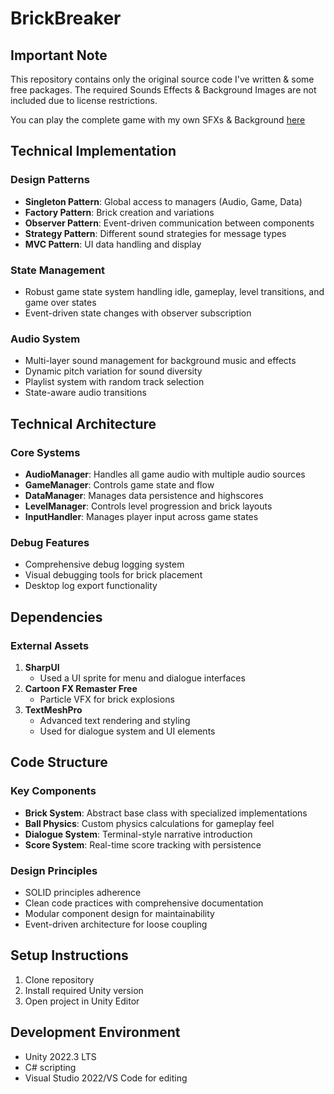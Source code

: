 # BrickBreaker

## Important Note
This repository contains only the original source code I've written & some free packages. The required Sounds Effects & Background Images are not included due to license restrictions. 

You can play the complete game with my own SFXs & Background [here](https://play.unity.com/en/games/da648cc4-0b29-486f-920c-1dab22288477/brick-breaker)

## Technical Implementation

### Design Patterns
- **Singleton Pattern**: Global access to managers (Audio, Game, Data)
- **Factory Pattern**: Brick creation and variations
- **Observer Pattern**: Event-driven communication between components
- **Strategy Pattern**: Different sound strategies for message types
- **MVC Pattern**: UI data handling and display

### State Management
- Robust game state system handling idle, gameplay, level transitions, and game over states
- Event-driven state changes with observer subscription

### Audio System
- Multi-layer sound management for background music and effects
- Dynamic pitch variation for sound diversity
- Playlist system with random track selection
- State-aware audio transitions

## Technical Architecture

### Core Systems
- **AudioManager**: Handles all game audio with multiple audio sources
- **GameManager**: Controls game state and flow
- **DataManager**: Manages data persistence and highscores
- **LevelManager**: Controls level progression and brick layouts
- **InputHandler**: Manages player input across game states

### Debug Features
- Comprehensive debug logging system
- Visual debugging tools for brick placement
- Desktop log export functionality

## Dependencies

### External Assets
1. **SharpUI**
   - Used a UI sprite for menu and dialogue interfaces
2. **Cartoon FX Remaster Free**
   - Particle VFX for brick explosions
3. **TextMeshPro**
   - Advanced text rendering and styling
   - Used for dialogue system and UI elements

## Code Structure

### Key Components
- **Brick System**: Abstract base class with specialized implementations
- **Ball Physics**: Custom physics calculations for gameplay feel
- **Dialogue System**: Terminal-style narrative introduction
- **Score System**: Real-time score tracking with persistence

### Design Principles
- SOLID principles adherence
- Clean code practices with comprehensive documentation
- Modular component design for maintainability
- Event-driven architecture for loose coupling

## Setup Instructions
1. Clone repository
2. Install required Unity version
3. Open project in Unity Editor

## Development Environment
- Unity 2022.3 LTS
- C# scripting
- Visual Studio 2022/VS Code for editing
